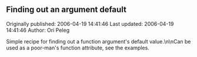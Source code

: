 ## Finding out an argument default

Originally published: 2006-04-19 14:41:46
Last updated: 2006-04-19 14:41:46
Author: Ori Peleg

Simple recipe for finding out a function argument's default value.\n\nCan be used as a poor-man's function attribute, see the examples.
